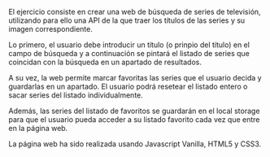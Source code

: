 El ejercicio consiste en crear una web de búsqueda de series de televisión, utilizando para ello una API de la que traer los títulos de las series y su imagen correspondiente.

Lo primero, el usuario debe introducir un título (o prinpio del título) en el campo de búsqueda y a continuación se pintará el listado de series que coincidan con la búsqueda en un apartado de resultados.

A su vez, la web permite marcar favoritas las series que el usuario decida y guardarlas en un apartado. El usuario podrá resetear el listado entero o sacar series del listado individualmente.

Además, las series del listado de favoritos se guardarán en el local storage para que el usuario pueda acceder a su listado favorito cada vez que entre en la página web.

La página web ha sido realizada usando Javascript Vanilla, HTML5 y CSS3.
